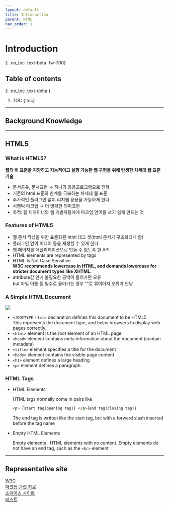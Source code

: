 ```yaml
---
layout: default
title: Introduction
parent: HTML
nav_order: 1
---
```


# Introduction
{: .no_toc .text-beta .fw-700}

## Table of contents
{: .no_toc .text-delta }

1. TOC
{:toc}

---

## Background Knowledge

---

## HTML5
### What is HTML5?
**웹의 비 표준을 지양하고 지능적이고 실행 가능한 웹 구현을 위해 탄생한 차세대 웹 표준 기술**

* 문서공유, 문서표현 &#8594; 하나의 응용프로그램으로 진화
* 기존의 html 표준의 한계를 극복하는 차세대 웹 표준 
* 추가적인 플러그인 없이 리치웹 응용을 가능하게 한다
* 시멘틱 마크업 &#8594; 더 명확한 의미표현
* 목적: 웹 디자이너와 웹 개발자들에게 마크업 언어를 쓰기 쉽게 만드는 것

### Features of HTML5
* 웹 문서 작성을 위한 표준화된 html 태그 셋(html 문서가 구조화되게 함)
* 플러그인 없이 미디어 등을 재생할 수 있게 한다
* 웹 페이지를 애플리케이션으로 만들 수 있도록 한 API
* HTML elements are represented by tags
* HTML Is Not Case Sensitive<br>
    **W3C recommends lowercase in HTML, and demands lowercase for stricter document types like XHTML.**
* attribute값 안에 불필요한 공백이 들어가면 오류 <br>
    but 파일 이름 등 필수로 들어가는 경우 “”로 묶어야지 오류가 안남

### A Simple HTML Document
![](https://gekdev.github.io/assets/images/noname01.png)

* `<!DOCTYPE html>` declaration defines this document to be HTML5 <br>
	This represents the document type, and helps browsers to display web pages correctly.
* `<html>` element is the root element of an HTML page
* `<head>` element contains meta information about the document (contain metadata)
* `<title>` element specifies a title for the document
* `<body>` element contains the visible page content
* `<h1>` element defines a large heading
* `<p>` element defines a paragraph

### HTML Tags
* HTML Elements
    
    HTML tags normally come in pairs like
    
    ```html
    <p> {start tag(opening tag)} </p>{end tag(closing tag)}
    ```
    
    The end tag is written like the start tag, but with a forward slash inserted before the tag name


* Empty HTML Elements

    Empty elements : HTML elements with no content. Empty elements do not have an end tag, such as the `<br>` element

---

## Representative site
[W3C](https://html.spec.whatwg.org/multipage/)<br>
[마크업 관련 자료](http://html5doctor.com/)<br>
[쇼케이스 사이트](http://html5gallery.com/)<br>
[테스트](http://html5test.com/)<br>


